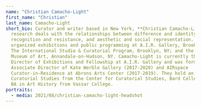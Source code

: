 ```yaml
---
name: "Christian Camacho-Light"
first_name: "Christian"
last_name: Camacho-Light
short_bio: Curator and writer based in New York, **Christian Camacho-Light**'s
  research deals with the relationships between difference and identity,
  recognition and resistance, and aesthetic and social representation. They've
  organized exhibitions and public programming at A.I.R. Gallery, Brooklyn, NY;
  The International Studio & Curatorial Program, Brooklyn, NY; and the Hessel
  Museum of Art, Annandale-on-Hudson, NY. Camacho-Light is currently the
  Director of Exhibitions and Fellowship at A.I.R. Gallery and was formerly the
  Associate Director of Kate Werble Gallery (2017-2020) and AIRspace
  Curator-in-Residence at Abrons Arts Center (2017-2019). They hold an MA in
  Curatorial Studies from the Center for Curatorial Studies, Bard College and a
  BA in Art History from Vassar College.
portraits:
  - media: 2021/08/christian-camacho-light-headshot
---
```

